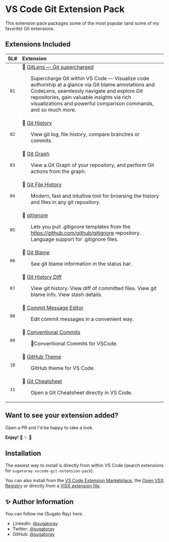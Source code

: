 <!-- markdownlint-disable MD041 -->
<!---
[![vscode-badge][#vsce-svg-url-version]][#vsce-marketplace-url]
[![Installs][#vsce-svg-url-installs]][#vsce-marketplace-url]
[![Downloads][#vsce-svg-url-downloads]][#vsce-marketplace-url]

[#vsce-svg-url-version]: https://vsmarketplacebadge.apphb.com/version/sugatoray.vscode-git-extension-pack.svg
[#vsce-svg-url-installs]: https://vsmarketplacebadge.apphb.com/installs/sugatoray.vscode-git-extension-pack.svg
[#vsce-svg-url-downloads]: https://vsmarketplacebadge.apphb.com/downloads/sugatoray.vscode-git-extension-pack.svg
--->
[#vsce-marketplace-url]: https://marketplace.visualstudio.com/items?itemName=sugatoray.vscode-git-extension-pack
<!-- markdownlint-enable MD041 -->

# VS Code Git Extension Pack

This extension pack packages some of the most popular (and some of my favorite) Git extensions.

## Extensions Included

| SL# | Extension |
|:---:|:---|
| `01` | 🎁 [GitLens — Git supercharged](https://marketplace.visualstudio.com/items?itemName=eamodio.gitlens) <br/> <p><ul> Supercharge Git within VS Code — Visualize code authorship at a glance via Git blame annotations and CodeLens, seamlessly navigate and explore Git repositories, gain valuable insights via rich visualizations and powerful comparison commands, and so much more. </ul></p> |
| `02` | 🎁 [Git History](https://marketplace.visualstudio.com/items?itemName=donjayamanne.githistory) <br/> <p><ul> View git log, file history, compare branches or commits. </ul></p> |
| `03` | 🎁 [Git Graph](https://marketplace.visualstudio.com/items?itemName=mhutchie.git-graph) <br/> <p><ul> View a Git Graph of your repository, and perform Git actions from the graph. </ul></p> |
| `04` | 🎁 [Git File History](https://marketplace.visualstudio.com/items?itemName=pomber.git-file-history) <br/> <p><ul> Modern, fast and intuitive tool for browsing the history and files in any git repository. </ul></p> |
| `05` | 🎁 [gitignore](https://marketplace.visualstudio.com/items?itemName=codezombiech.gitignore) <br/> <p><ul> Lets you pull .gitignore templates from the https://github.com/github/gitignore repository. Language support for .gitignore files. </ul></p> |
| `06` | 🎁 [Git Blame](https://marketplace.visualstudio.com/items?itemName=waderyan.gitblame) <br/> <p><ul> See git blame information in the status bar. </ul></p> |
| `07` | 🎁 [Git History Diff](https://marketplace.visualstudio.com/items?itemName=huizhou.githd) <br/> <p><ul> View git history. View diff of committed files. View git blame info. View stash details. </ul></p> |
| `08` | 🎁 [Commit Message Editor](https://marketplace.visualstudio.com/items?itemName=adam-bender.commit-message-editor) <br/> <p><ul> Edit commit messages in a convenient way. </ul></p> |
| `09` | 🎁 [Conventional Commits](https://marketplace.visualstudio.com/items?itemName=vivaxy.vscode-conventional-commits) <br/> <p><ul> 💬Conventional Commits for VSCode. </ul></p> |
| `10` | 🎁 [GitHub Theme](https://marketplace.visualstudio.com/items?itemName=GitHub.github-vscode-theme) <br/> <p><ul> GitHub theme for VS Code. </ul></p> |
| `11` | 🎁 [Git Cheatsheet](https://marketplace.visualstudio.com/items?itemName=dzhavat.git-cheatsheet) <br/> <p><ul> Open a Git Cheatsheet directly in VS Code. </ul></p> |

## Want to see your extension added?

Open a PR and I'd be happy to take a look.

__Enjoy!__ 🎁 ✨ 🎉

## Installation

The easiest way to install is directly from within VS Code (search extensions for `sugatoray.vscode-git-extension-pack`).

You can also install from the [VS Code Extension Marketplace][#vsce-marketplace-url], the [Open VSX Registry][#ovsx-registry] or directly from a [VISX extension file][#vsix-install].

[#ovsx-registry]: https://open-vsx.org/extension/sugatoray/vscode-git-extension-pack
[#vsix-install]: https://marketplace.visualstudio.com/items?itemName=sugatoray.vscode-git-extension-pack#visx-install

<!---

## List of Emojis Used

- 🎁 : `:gift:`
- ✨ : `:sparkles:`
- 🎉 : `:tada:`

--->

## ✨ Author Information

You can follow me (Sugato Ray) here.

* LinkedIn: [@sugatoray](https://www.linkedin.com/in/sugatoray/)
* Twitter: [@sugatoray](https://twitter.com/sugatoray)
* GitHub: [@sugatoray](https://github.com/sugatoray)
